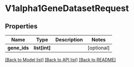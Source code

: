 # V1alpha1GeneDatasetRequest

## Properties
Name | Type | Description | Notes
------------ | ------------- | ------------- | -------------
**gene_ids** | **list[int]** |  | [optional] 

[[Back to Model list]](../README.md#documentation-for-models) [[Back to API list]](../README.md#documentation-for-api-endpoints) [[Back to README]](../README.md)


